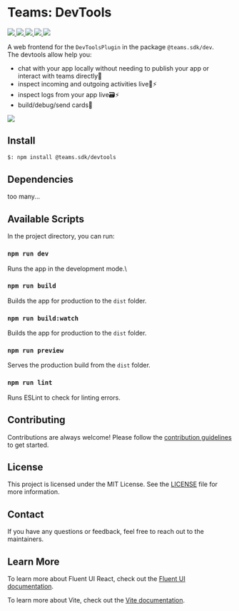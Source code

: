 # Teams: DevTools

<p>
    <a href="https://www.npmjs.com/package/@teams.sdk/devtools" target="_blank">
        <img src="https://img.shields.io/npm/v/@teams.sdk/devtools" />
    </a>
    <a href="https://www.npmjs.com/package/@teams.sdk/devtools?activeTab=code" target="_blank">
        <img src="https://img.shields.io/bundlephobia/min/@teams.sdk/devtools" />
    </a>
    <a href="https://www.npmjs.com/package/@teams.sdk/devtools?activeTab=dependencies" target="_blank">
        <img src="https://img.shields.io/librariesio/release/npm/@teams.sdk/devtools" />
    </a>
    <a href="https://www.npmjs.com/package/@teams.sdk/devtools" target="_blank">
        <img src="https://img.shields.io/npm/dw/@teams.sdk/devtools" />
    </a>
    <a href="https://aacebo.github.io/teams-sdk-js" target="_blank">
        <img src="https://img.shields.io/badge/📖 docs-open-blue" />
    </a>
</p>

A web frontend for the `DevToolsPlugin` in the package `@teams.sdk/dev`.  
The devtools allow help you:

- chat with your app locally without needing to publish your app or interact with teams directly💬
- inspect incoming and outgoing activities live🛜⚡
- inspect logs from your app live🗃️⚡
- build/debug/send cards🪪

<a href="https://aacebo.github.io/teams-sdk-js/2.getting-started/index.html" target="_blank">
    <img src="https://img.shields.io/badge/📖 Getting Started-blue?style=for-the-badge" />
</a>

## Install

```bash
$: npm install @teams.sdk/devtools
```

## Dependencies

too many...

## Available Scripts

In the project directory, you can run:

### `npm run dev`

Runs the app in the development mode.\

### `npm run build`

Builds the app for production to the `dist` folder.

### `npm run build:watch`

Builds the app for production to the `dist` folder.

### `npm run preview`

Serves the production build from the `dist` folder.

### `npm run lint`

Runs ESLint to check for linting errors.

## Contributing

Contributions are always welcome! Please follow the [contribution guidelines](CONTRIBUTING.md) to get started.

## License

This project is licensed under the MIT License. See the [LICENSE](LICENSE) file for more information.

## Contact

If you have any questions or feedback, feel free to reach out to the maintainers.

## Learn More

To learn more about Fluent UI React, check out the [Fluent UI documentation](https://developer.microsoft.com/en-us/fluentui).

To learn more about Vite, check out the [Vite documentation](https://vitejs.dev).
